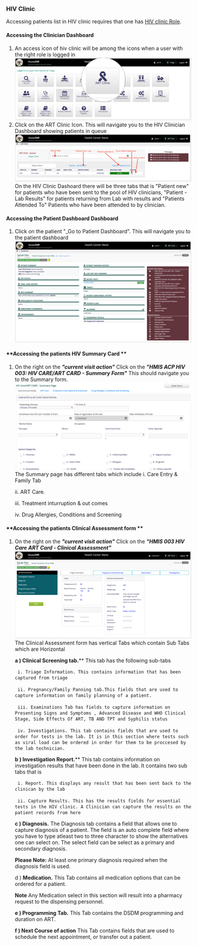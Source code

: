 ### **HIV Clinic**
Accessing patients list in HIV clinic requires that one has [HIV clinic Role](../installation-and-configuration/roles.md). 

#### **Accessing the Clinician Dashboard**

1. An access icon of hiv clinic will be among the icons when a user with the right role is logged in 
![](../../images/poc/poc_art_clinic_home.png)
2. Click on the ART Clinic Icon. This will navigate you to the HIV Clinician Dashboard showing patients in queue
![](../../images/poc/art_clinic_provider_board.png)
On the HIV Clinic Dashoard there will be three tabs that is "Patient new" for patients who have been sent to the pool of HIV clinicians, "Patient - Lab Results" for patients returning from Lab with results and "Patients Attended To" Patients who have been attended to by clinician.

#### **Accessing the Patient Dashboard Dashboard**
1. Click on the patient "_Go to Patient Dashboard". This will navigate you to the patient dashboard
 ![](../../images/poc/poc_patient_dashboard.png)

#### **Accessing the patients HIV Summary Card **
1. On the right on the _**"current visit action"**_ Click on the _**"HMIS ACP HIV 003: HIV CARE/ART CARD - Summary Form"**_  This should navigate you to the Summary form.
![](../../images/poc/poc_hiv_clinic_summary.png)
The Summary page has different tabs which include 
    i. Care Entry & Family Tab
   
    ii. ART Care.
   
    iii. Treatment inturruption & out comes
   
    iv.  Drug Allergies, Conditions and Screening
   

#### **Accessing the patients Clinical Assessment form **
1. On the right on the _**"current visit action"**_ Click on the _**"HMIS 003 HIV Care ART Card - Clinical Assessment"**_ 
![](../../images/poc/poc_clinical_assessment_page.png)
The Clinical Assessment form has vertical Tabs which contain  Sub Tabs which are Horizontal
   
    **a ) Clinical Screening tab.**** This tab has the following sub-tabs
        
        i. Triage Information. This contains information that has been captured from triage
        
        ii. Pregnancy/Family Panning tab.This fields that are used to capture information on family planning of a patient. 
        
        iii. Examinations Tab has fields to capture information on Presenting Signs and Symptoms , Advanced Disease and WHO Clinical Stage, Side Effects Of ART, TB AND TPT and Syphilis status
        
        iv. Investigations. This tab contains fields that are used to order for tests in the lab. It is in this section where tests such as viral load can be ordered in order for them to be proccesed by the lab technician.
    **b ) Investigation Report.**** This tab contains information on investigation results that have been done in the lab. It contains two sub tabs that is 
        
        i. Report. This displays any result that has been sent back to the clinican by the lab
        
        ii. Capture Results. This has the results fields for essential tests in the HIV clinic. A Clinician can capture the results on the patient records from here
        
      **c ) Diagnosis.** The Diagnosis tab contains a field that allows one to capture diagnosis of a patient. The field is an auto complete field where you have to type atleast two to three character to show the alternatives one can select on. 
      The select field can be select as a primary and secondary diagnosis. 
      
      **Please Note:** At least one primary diagnosis required when the diagnosis field is used. 
      
      d ) **Medication.** This Tab contains all medication options that can be ordered for a patient.
     
      **Note** Any Medication select in this section will result into a pharmacy request to the dispensing personnel.
       
      **e ) Programming Tab.** This Tab contains the DSDM programming and duration on ART. 
      
      **f ) Next Course of action** This Tab contains fields that are used to schedule the next appointment, or transfer out a patient.
       
      
        
    
